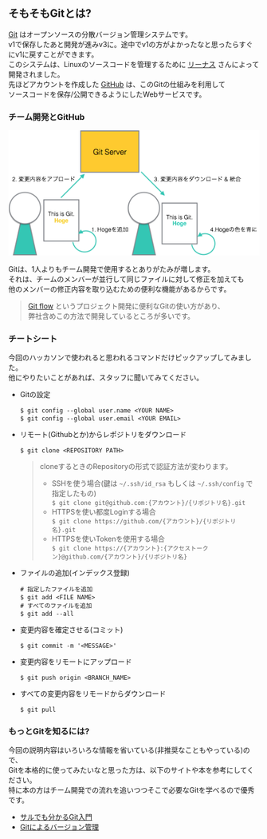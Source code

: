 ## そもそもGitとは?

[Git](https://git-scm.com) はオープンソースの分散バージョン管理システムです。  
v1で保存したあと開発が進みv3に。途中でv1の方がよかったなと思ったらすぐにv1に戻すことができます。  
このシステムは、Linuxのソースコードを管理するために [リーナス](https://ja.wikipedia.org/wiki/%E3%83%AA%E3%83%BC%E3%83%8A%E3%82%B9%E3%83%BB%E3%83%88%E3%83%BC%E3%83%90%E3%83%AB%E3%82%BA) さんによって開発されました。  
先ほどアカウントを作成した [GitHub](https://github.com/) は、このGitの仕組みを利用して  
ソースコードを保存/公開できるようにしたWebサービスです。

### チーム開発とGitHub

![git](img/git.png)

Gitは、1人よりもチーム開発で使用するとありがたみが増します。  
それは、チームのメンバーが並行して同じファイルに対して修正を加えても  
他のメンバーの修正内容を取り込むための便利な機能があるからです。  

> [Git flow](http://nvie.com/posts/a-successful-git-branching-model/) というプロジェクト開発に便利なGitの使い方があり、  
> 弊社含めこの方法で開発しているところが多いです。

### チートシート

今回のハッカソンで使われると思われるコマンドだけピックアップしてみました。  
他にやりたいことがあれば、スタッフに聞いてみてください。

* Gitの設定
    ```
    $ git config --global user.name <YOUR NAME>
    $ git config --global user.email <YOUR EMAIL>
    ```
* リモート(Githubとか)からレポジトリをダウンロード
    ```
    $ git clone <REPOSITORY PATH>
    ```
    > cloneするときのRepositoryの形式で認証方法が変わります。  
    > * SSHを使う場合(鍵は `~/.ssh/id_rsa` もしくは `~/.ssh/config` で指定したもの)  
    > `$ git clone git@github.com:{アカウント}/{リポジトリ名}.git`  
    > * HTTPSを使い都度Loginする場合  
    > `$ git clone https://github.com/{アカウント}/{リポジトリ名}.git`  
    > * HTTPSを使いTokenを使用する場合  
    > `$ git clone https://{アカウント}:{アクセストークン}@github.com/{アカウント}/{リポジトリ名}`
* ファイルの追加(インデックス登録)
    ```
    # 指定したファイルを追加
    $ git add <FILE NAME>
    # すべてのファイルを追加
    $ git add --all
    ```
* 変更内容を確定させる(コミット)
    ```
    $ git commit -m '<MESSAGE>'
    ```
* 変更内容をリモートにアップロード
    ```
    $ git push origin <BRANCH_NAME>
    ```
* すべての変更内容をリモードからダウンロード
    ```
    $ git pull
    ```

### もっとGitを知るには?

今回の説明内容はいろいろな情報を省いている(非推奨なこともやっている)ので、  
Gitを本格的に使ってみたいなと思った方は、以下のサイトや本を参考にしてください。  
特に本の方はチーム開発での流れを追いつつそこで必要なGitを学べるので優秀です。

* [サルでも分かるGit入門](http://www.backlog.jp/git-guide/)
* [Gitによるバージョン管理](https://www.amazon.co.jp/dp/B01IGW562K/)
